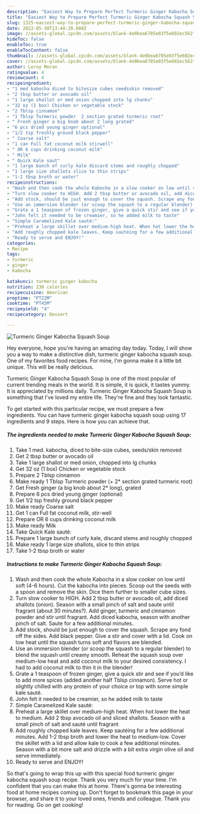 ```yaml
---
description: "Easiest Way to Prepare Perfect Turmeric Ginger Kabocha Squash Soup"
title: "Easiest Way to Prepare Perfect Turmeric Ginger Kabocha Squash Soup"
slug: 1325-easiest-way-to-prepare-perfect-turmeric-ginger-kabocha-squash-soup
date: 2022-05-30T13:44:20.688Z
image: //assets-global.cpcdn.com/assets/blank-4e0bea6785e03f5e602ec562f230caae08da540cada707380b4fe1bbebba43da.png
hideToc: false
enableToc: true
enableTocContent: false
thumbnail: //assets-global.cpcdn.com/assets/blank-4e0bea6785e03f5e602ec562f230caae08da540cada707380b4fe1bbebba43da.png
cover: //assets-global.cpcdn.com/assets/blank-4e0bea6785e03f5e602ec562f230caae08da540cada707380b4fe1bbebba43da.png
author: Leroy Moran
ratingvalue: 4
reviewcount: 4
recipeingredient:
- "1 med kabocha diced to bitesize cubes seedsskin removed"
- "2 tbsp butter or avocado oil"
- "1 large shallot or med onion chopped into lg chunks"
- "32 oz (1 box) Chicken or vegetable stock"
- "2 Tblsp cinnamon"
- "1 Tblsp Turmeric powder  2 section grated turmeric root"
- " Fresh ginger a big knob about 2 long grated"
- "6 pcs dried young ginger optional"
- "1/2 tsp freshly ground black pepper"
- " Coarse salt"
- "1 can Full fat coconut milk stirwell"
- " OR 6 cups drinking coconut milk"
- " Milk"
- " Quick Kale saut"
- "1 large bunch of curly kale discard stems and roughly chopped"
- "1 large size shallots slice to thin strips"
- "1-2 tbsp broth or water"
recipeinstructions:
- "Wash and then cook the whole Kabocha in a slow cooker on low until soft (4-6 hours). Cut the kabocha into pieces. Scoop out the seeds with a spoon and remove the skin. Dice them further to smaller cube sizes."
- "Turn slow cooker to HIGH. Add 2 tbsp butter or avocado oil, add diced shallots (onion). Season with a small pinch of salt and saute until fragrant (about 30 minutes?). Add ginger, turmeric and cinnamon powder and stir until fragrant. Add diced kabocha, season with another pinch of salt. Saute for a few additional minutes."
- "Add stock, should be just enough to cover the squash. Scrape any fond off the sides. Add black pepper. Give a stir and cover with a lid. Cook on low heat until the squash turns soft and flavors are blended."
- "Use an immersion blender (or scoop the squash to a regular blender) to blend the squash until creamy smooth. Reheat the squash soup over medium-low heat and add coconut milk to your desired consistency. I had to add coconut milk to thin it in the blender!"
- "Grate a 1 teaspoon of frozen ginger, give a quick stir and see if you’d like to add more spices (added another half Tblsp cinnamon). Serve hot or slightly chilled with any protein of your choice or top with some simple kale sauté."
- "John felt it needed to be creamier, so he added milk to taste"
- "Simple Caramelized Kale sauté:"
- "Preheat a large skillet over medium-high heat. When hot lower the heat to medium. Add 2 tbsp avocado oil and sliced shallots. Season with a small pinch of salt and sauté until fragrant"
- "Add roughly chopped kale leaves. Keep sautéing for a few additional minutes. Add 1-2 tbsp broth and lower the heat to medium-low. Cover the skillet with a lid and allow kale to cook a few additional minutes. Season with a bit more salt and drizzle with a bit extra virgin olive oil and serve immediately."
- "Ready to serve and ENJOY!"
categories:
- Recipe
tags:
- turmeric
- ginger
- kabocha

katakunci: turmeric ginger kabocha 
nutrition: 238 calories
recipecuisine: American
preptime: "PT22M"
cooktime: "PT45M"
recipeyield: "4"
recipecategory: Dessert

---
```



![Turmeric Ginger Kabocha Squash Soup](//assets-global.cpcdn.com/assets/blank-4e0bea6785e03f5e602ec562f230caae08da540cada707380b4fe1bbebba43da.png)

Hey everyone, hope you're having an amazing day today. Today, I will show you a way to make a distinctive dish, turmeric ginger kabocha squash soup. One of my favorites food recipes. For mine, I'm gonna make it a little bit unique. This will be really delicious.



Turmeric Ginger Kabocha Squash Soup is one of the most popular of current trending meals in the world. It is simple, it is quick, it tastes yummy. It is appreciated by millions daily. Turmeric Ginger Kabocha Squash Soup is something that I've loved my entire life. They're fine and they look fantastic.


To get started with this particular recipe, we must prepare a few ingredients. You can have turmeric ginger kabocha squash soup using 17 ingredients and 9 steps. Here is how you can achieve that.

<!--inarticleads1-->

##### The ingredients needed to make Turmeric Ginger Kabocha Squash Soup:

1. Take 1 med. kabocha, diced to bite-size cubes, seeds/skin removed
1. Get 2 tbsp butter or avocado oil
1. Take 1 large shallot or med onion, chopped into lg chunks
1. Get 32 oz (1 box) Chicken or vegetable stock
1. Prepare 2 Tblsp cinnamon
1. Make ready 1 Tblsp Turmeric powder (+ 2* section grated turmeric root)
1. Get  Fresh ginger (a big knob about 2* long), grated
1. Prepare 6 pcs dried young ginger (optional)
1. Get 1/2 tsp freshly ground black pepper
1. Make ready  Coarse salt
1. Get 1 can Full fat coconut milk, stir-well
1. Prepare  OR 6 cups drinking coconut milk
1. Make ready  Milk
1. Take  Quick Kale sauté:
1. Prepare 1 large bunch of curly kale, discard stems and roughly chopped
1. Make ready 1 large size shallots, slice to thin strips
1. Take 1-2 tbsp broth or water




<!--inarticleads2-->

##### Instructions to make Turmeric Ginger Kabocha Squash Soup:

1. Wash and then cook the whole Kabocha in a slow cooker on low until soft (4-6 hours). Cut the kabocha into pieces. Scoop out the seeds with a spoon and remove the skin. Dice them further to smaller cube sizes.
1. Turn slow cooker to HIGH. Add 2 tbsp butter or avocado oil, add diced shallots (onion). Season with a small pinch of salt and saute until fragrant (about 30 minutes?). Add ginger, turmeric and cinnamon powder and stir until fragrant. Add diced kabocha, season with another pinch of salt. Saute for a few additional minutes.
1. Add stock, should be just enough to cover the squash. Scrape any fond off the sides. Add black pepper. Give a stir and cover with a lid. Cook on low heat until the squash turns soft and flavors are blended.
1. Use an immersion blender (or scoop the squash to a regular blender) to blend the squash until creamy smooth. Reheat the squash soup over medium-low heat and add coconut milk to your desired consistency. I had to add coconut milk to thin it in the blender!
1. Grate a 1 teaspoon of frozen ginger, give a quick stir and see if you’d like to add more spices (added another half Tblsp cinnamon). Serve hot or slightly chilled with any protein of your choice or top with some simple kale sauté.
1. John felt it needed to be creamier, so he added milk to taste
1. Simple Caramelized Kale sauté:
1. Preheat a large skillet over medium-high heat. When hot lower the heat to medium. Add 2 tbsp avocado oil and sliced shallots. Season with a small pinch of salt and sauté until fragrant
1. Add roughly chopped kale leaves. Keep sautéing for a few additional minutes. Add 1-2 tbsp broth and lower the heat to medium-low. Cover the skillet with a lid and allow kale to cook a few additional minutes. Season with a bit more salt and drizzle with a bit extra virgin olive oil and serve immediately.
1. Ready to serve and ENJOY!



So that's going to wrap this up with this special food turmeric ginger kabocha squash soup recipe. Thank you very much for your time. I'm confident that you can make this at home. There's gonna be interesting food at home recipes coming up. Don't forget to bookmark this page in your browser, and share it to your loved ones, friends and colleague. Thank you for reading. Go on get cooking!
